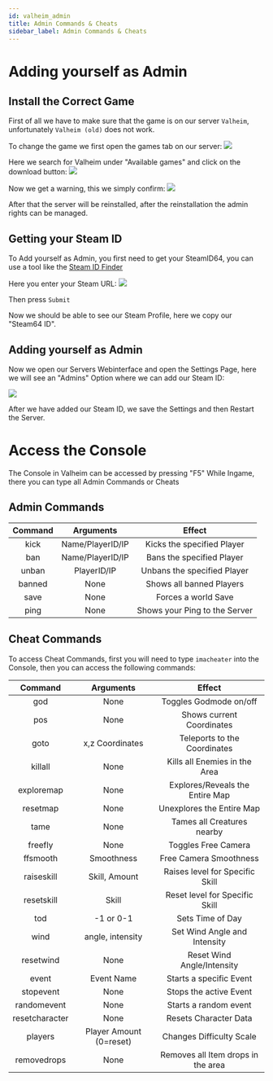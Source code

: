 ```yaml
---
id: valheim_admin
title: Admin Commands & Cheats
sidebar_label: Admin Commands & Cheats
---
```


# Adding yourself as Admin

## Install the Correct Game

First of all we have to make sure that the game is on our server `Valheim`, unfortunately `Valheim (old)` does not work.

To change the game we first open the games tab on our server:
![](https://screensaver01.zap-hosting.com/index.php/s/RX678ZECRXfo8rC/preview)

Here we search for Valheim under "Available games" and click on the download button:
![](https://screensaver01.zap-hosting.com/index.php/s/kGyxDD6YoNFSHkT/preview)

Now we get a warning, this we simply confirm:
![](https://screensaver01.zap-hosting.com/index.php/s/jkQ4QEMjiN9LcEb/preview)

After that the server will be reinstalled, after the reinstallation the admin rights can be managed.

## Getting your Steam ID
To Add yourself as Admin, you first need to get your SteamID64, you can use a tool like the [Steam ID Finder](https://steamid.xyz/)

Here you enter your Steam URL:
![](https://screensaver01.zap-hosting.com/index.php/s/bybzMbKicjWpfeW/preview)

Then press `Submit`

Now we should be able to see our Steam Profile, here we copy our "Steam64 ID".


## Adding yourself as Admin

Now we open our Servers Webinterface and open the Settings Page, here we will see an "Admins" Option where we can add our Steam ID:

![](PLACEHOLDER)


After we have added our Steam ID, we save the Settings and then Restart the Server.

# Access the Console

The Console in Valheim can be accessed by pressing "F5" While Ingame, there you can type all Admin Commands or Cheats


## Admin Commands

|  Command   |           Arguments          |                  Effect               |
| :--------: | :--------------------------: |  :---------------------------------:  |
|   kick     |        Name/PlayerID/IP      |     Kicks the specified Player        |
|   ban      |        Name/PlayerID/IP      |     Bans the specified Player         |
|   unban    |        PlayerID/IP           |     Unbans the specified Player       |
|   banned   |           None               |    Shows all banned Players           |
| save       |           None               |     Forces a world Save               |
|   ping     |           None               |     Shows your Ping to the Server     |


## Cheat Commands

To access Cheat Commands, first you will need to type `imacheater` into the Console, then you can access the following commands:

|  Command   |           Arguments          |                  Effect               |
| :--------: | :--------------------------: |  :---------------------------------:  |
|   god     |        None                   |     Toggles Godmode on/off            |
|   pos      |        None     				|     Shows current Coordinates         |
|   goto    |        x,z Coordinates        |     Teleports to the Coordinates      |
|   killall  |           None               |    Kills all Enemies in the Area      |
| exploremap |           None               |     Explores/Reveals the Entire Map   |
| resetmap   |           None               |     Unexplores the Entire Map		    |
| tame		 |           None               |     Tames all Creatures nearby        |
| freefly	 |           None               |     Toggles Free Camera	            |
| ffsmooth   |      Smoothness              |     Free Camera Smoothness   		    |
| raiseskill |      Skill, Amount           |     Raises level for Specific Skill   |
| resetskill |           Skill              |     Reset level for Specific Skill    |
| tod		 |         -1 or 0-1            |   		  Sets Time of Day		    |
| wind		 |    angle, intensity          |     Set Wind Angle and Intensity      |
| resetwind  |           None               |     Reset Wind Angle/Intensity        |
| event		 |         Event Name           |     Starts a specific Event           |
| stopevent  |           None               |     Stops the active Event            |
| randomevent|           None               |         Starts a random event         |
|resetcharacter|           None             |     Resets Character Data             |
| players	 |  	 Player Amount (0=reset)|     Changes Difficulty Scale         |
| removedrops |           None              |   Removes all Item drops in the area |
